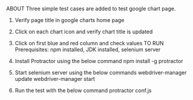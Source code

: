 ABOUT Three simple test cases are added to test google chart page.

1.  Verify page title in google charts home page
2.  Click on each chart icon and verify chart title is updated
3.  Click on first blue and red column and check values
TO RUN Prerequisites: npm installed, JDK installed, selenium server

1.  Install Protractor using the below command npm install -g protractor

2.  Start selenium server using the below commands webdriver-manager update webdriver-manager start

3.  Run the test with the below command protractor conf.js
